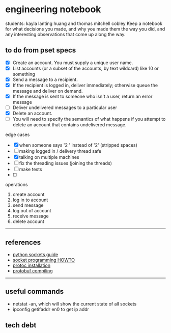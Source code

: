 # engineering notebook
students: kayla lanting huang and thomas mitchell cobley
Keep a notebook for what decisions you made, and why you made them the way you did, and any interesting observations that come up along the way.

## to do from pset specs
- [x] Create an account. You must supply a unique user name.
- [x] List accounts (or a subset of the accounts, by text wildcard) like 10 or something
- [x] Send a message to a recipient. 
- [x] If the recipient is logged in, deliver immediately; otherwise queue the message and deliver on demand. 
- [x] If the message is sent to someone who isn't a user, return an error message
- [ ] Deliver undelivered messages to a particular user
- [x] Delete an account. 
- [ ] You will need to specify the semantics of what happens if you attempt to delete an account that contains undelivered message.

edge cases
- [x] when someone says '2 ' instead of '2' (stripped spaces)
- [ ] making logged in / delivery thread safe
- [x] talking on multiple machines
- [ ] fix the threading issues (joining the threads)
- [ ] make tests
- [ ] 

operations
1. create account
2. log in to account
3. send message
4. log out of account
5. receive message
6. delete account

---

## references
- [python sockets guide](https://realpython.com/python-sockets/#echo-client-and-server)
- [socket programming HOWTO](https://docs.python.org/3/howto/sockets.html)
- [protoc installation](https://grpc.io/docs/protoc-installation/)
- [protobuf compiling](https://grpc.io/docs/protoc-installation/)

---

## useful commands
- netstat -an, which will show the current state of all sockets
- ipconfig getifaddr en0 to get ip addr

## tech debt